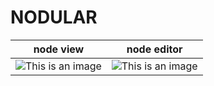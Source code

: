 # NODULAR

| node view      | node editor |
| ----------- | ----------- |
| ![This is an image](https://i.imgur.com/PI5yKQE.png) | ![This is an image](https://i.imgur.com/nmPiyhe.png)|
